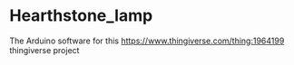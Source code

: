 # Hearthstone_lamp
The Arduino software for this https://www.thingiverse.com/thing:1964199 thingiverse project
